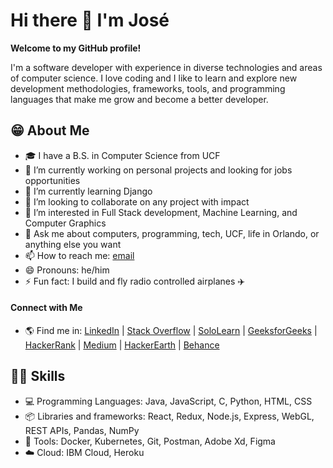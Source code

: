 # Hi there 👋 I'm José

**Welcome to my GitHub profile!**

I'm a software developer with experience in diverse technologies and areas of computer science. I love coding and I like to learn and explore new development methodologies, frameworks, tools, and programming languages that make me grow and become a better developer.

<!-- **joseflores01/joseflores01** is a ✨ _special_ ✨ repository because its `README.md` (this file) appears on your GitHub profile. -->

## 😁 About Me

- 🎓 I have a B.S. in Computer Science from UCF
- 🔭 I’m currently working on personal projects and looking for jobs opportunities
- 🌱 I’m currently learning Django
- 👯 I’m looking to collaborate on any project with impact 
- 🤔 I’m interested in Full Stack development, Machine Learning, and Computer Graphics
- 💬 Ask me about computers, programming, tech, UCF, life in Orlando, or anything else you want
- 📫 How to reach me: [email](mailto:joseflores01@outlook.com)
- 😄 Pronouns: he/him
- ⚡ Fun fact: I build and fly radio controlled airplanes ✈️ 

#### Connect with Me

- 🌎 Find me in: [LinkedIn](https://www.linkedin.com/in/jose-flores-oria/) | [Stack Overflow](https://stackoverflow.com/users/19393173/josé-a-flores-oria)
| [SoloLearn](https://www.sololearn.com/profile/12360066) | [GeeksforGeeks](https://auth.geeksforgeeks.org/user/joseflores01/profile) | [HackerRank](https://www.hackerrank.com/joseflores1)
| [Medium](https://medium.com/@joseflores01) | [HackerEarth](https://www.hackerearth.com/@jose444) | [Behance](https://www.behance.net/joseflores01)

## 👨‍💻 Skills

- 💻 Programming Languages: Java, JavaScript, C, Python, HTML, CSS
- 📦 Libraries and frameworks: React, Redux, Node.js, Express, WebGL, REST APIs, Pandas, NumPy
- 🧰 Tools: Docker, Kubernetes, Git, Postman, Adobe Xd, Figma
- ☁️ Cloud: IBM Cloud, Heroku
